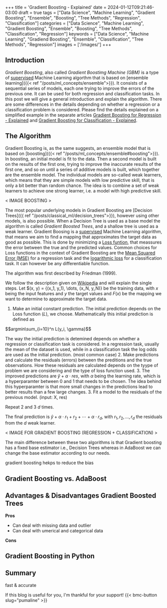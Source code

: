 +++
title = 'Gradient Boosting - Explained'
date = 2024-01-12T09:21:46-03:00
draft = true
tags = ["Data Science", "Machine Learning", "Gradient Boosting", "Ensemble", "Boosting", "Tree Methods", "Regression", "Classification"]
categories = ["Data Science", "Machine Learning", "Gradient Boosting", "Ensemble", "Boosting", "Tree Methods", "Classification", "Regression"]
keywords = ["Data Science", "Machine Learning", "Gradiend Boosting", "Ensemble", "Classification", "Tree Methods", "Regression"]
images = ['/images/']
+++

## Introduction

*Gradient Boosting*, also called *Gradient Boostimg Machine (GBM)* is a type of [supervised](supervised_unsupervised.md#supervised) Machine Learning algorthm that is based on [ensemble learning]({{< ref "/posts/ml_concepts/ensemble">}}). It consists of a sequential series of models, each one trying to improve the errors of the previous one. It can be used for both regression and classification tasks. In this post we will give a general introduction and explain the algorithm. There are some differences in the details depending on whether a regression or a classification problem is considered. Please find the details explained on a simplified example in the separate articles [Gradient Boosting for Regression - Explained]() and [Gradient Boosting for Classification - Explained]().

## The Algorithm

Gradient Boosting is, as the same suggests, an ensemble model that is based on [boosting]({{< ref "/posts/ml_concepts/ensemble#boosting">}}). In boosting, an initial model is fit to the data. Then a second model is built on the results of the first one, trying to improve the inaccurate results of the first one, and so on until a series of additive models is built, which together are the ensemble model. The individual models are so-called weak learners, which means that they are simple models with low predictive skill, that is only a bit better than random chance. The idea is to combine a set of weak learners to achieve one strong learner, i.e. a model with high predictive skill. 

< IMAGE BOOSTING >

The most popular underlying models in Gradient Boosting are [Decision Trees]({{ ref "/posts/classical_ml/decision_trees">}}), however using other models, is also possible. When a Decision Tree is used as a base model the algorithm is called *Gradient Boosted Trees*, and a shallow tree is used as a weak learner. Gradient Boosing is a [supervised]() Machine Learning algorithm, that means we aim to find a mapping that approximates the target data as good as possible. This is done by minimizing a [Loss funtion](), that meassures the error between the true and the predicted values. Common choices for Loss functions in the context of Gradient Boosting are the [Mean Squared Error (MSE)]() for a regression task and the [logarithmic loss]() for a classification task. It can however be any differentiable function. 

The algorithm was first described by Friedman (1999). 

We follow the description given on [Wikipedia](https://en.m.wikipedia.org/wiki/Gradient_boosting) and will explain the single steps. Let $(x, y) = {(x_1, y_1), \dots, (x_N, y_N)} be the training data, with $x$ being the input features and $y$ the target values and $F(x)$ be the mapping we want to determine to approximate the target data.

1. Make an initial constant prediction. The initial prediction depends on the Loss function ($L$), we choose. Mathematically this initial prediction is defined as 

$$argmin\sum_{i=10}^n L(y_i, \gamma}$$

The way the initial prediction is detemined depends on whether a regression or classification task is considered. In a regression task, usually the mean of the dataset is used, while in a classification task the log odds are used as the initial prediction. (most common case)
2. Make predictions and calculate the residuals (errors) between the preditions and the true observations. How these residuals are calculated depends on the tyype of problem we are considering and the type of loss function used.
3. The improved predictions are $\hat{y} + \alpha \cdot res$, with $\alpha$ being the learning rate, which is a hyperparamter between $0$ and $1$ that needs to be chosen. The idea behind this hyperparamter is that more small changes in the predictions lead to better results than a few large changes.
3. Fit a model to the residuals of the previous model. (input: X, res)

Repeat 2 and 3 $d$ times.

The final prediction is $\hat{y} + \alpha \cdot r_1 + r_2 + \cdots + \alpha \cdot r_d$, with $r_1, r_2, \dots, r_d$ the residuals from the $d$ weak learner.

< IMAGE FOR GRADIENT BOOSTING (REGRESSION + CLASSIFICATION) > 

The main difference between these two algorithms is that Gradient boosting has a fixed base estimator i.e., Decision Trees whereas in AdaBoost we can change the base estimator according to our needs.


gradient boosting hekps to reduce the bias

## Gradient Boosting vs. AdaBoost

## Advantages & Disadvantages Gradient Boosted Trees

**Pros**

* Can deal with missing data and outlier
* Can deal with umerical and categorical data

**Cons**

## Gradient Boosting in Python

## Summary

fast & accurate

If this blog is useful for you, I'm thankful for your support!
{{< bmc-button slug="pumaline" >}}


